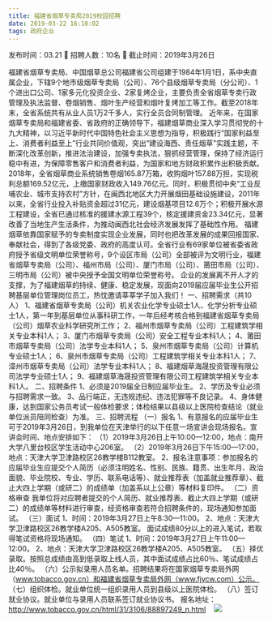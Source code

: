 ```yaml
---
title: 福建省烟草专卖局2019校园招聘
date: 2019-03-22 16:10:02
tags: 政府企业
---
```

发布时间：03.21   🌟   招聘人数：10名   🌈   截止时间：2019年3月26日
<!-- more -->
福建省烟草专卖局、中国烟草总公司福建省公司组建于1984年1月1日，系中央直属企业，下辖9个地市级烟草专卖局（公司）、76个县级烟草专卖局（分公司）、1个进出口公司、1家多元化投资企业、2家复烤企业，主要负责全省烟草专卖行政管理及执法监督、卷烟销售、烟叶生产经营和烟叶复烤加工等工作。截至2018年末，全省系统共有从业人员1万2千多人，实行全员合同制管理。
近年来，在国家烟草专卖局和福建省委、省政府的正确领导下，福建烟草商业深入学习贯彻党的十九大精神，以习近平新时代中国特色社会主义思想为指导，积极践行“国家利益至上、消费者利益至上”行业共同价值观，突出“建设海西、责任烟草”实践主题，不断深化改革创新，推进法治建设，加强专卖执法，狠抓经营管理，保持了经济运行稳中有进，为保障零售客户和消费者利益，为国家和地方财政积累作出积极贡献。2018年，全省烟草商业系统销售卷烟165.87万箱，收购烟叶157.88万担，实现税利总额169.52亿元，上缴国家财政收入149.76亿元。同时，积极贯彻中央“工业反哺农业、城市支持农村”方针，在闽西北地区大力开展烟田基础设施建设，2011年以来，全省行业投入补贴资金超过31亿元，建设烟基项目12.6万个；积极开展水源工程建设，全省已通过核准的援建水源工程39个，核定援建资金23.34亿元，显著改善了当地生产生活条件，为推动闽西北社会经济发展发挥了基础性作用。
福建烟草依靠国家赋予的专卖制度实现企业发展，同时也把改革发展的成果回报国家、奉献社会，得到了各级党委、政府的高度认可。全省行业有69家单位被省委省政府授予省级文明单位荣誉称号，9个设区市局（公司）全部被评为文明行业，福建省烟草专卖局（公司）、福州市局（公司）、厦门市局（公司）、莆田市局（公司）、三明市局（公司）被中央授予全国文明单位荣誉称号。
企业的发展离不开人才的支撑，为了福建烟草的持续、健康、稳定发展，现面向2019届应届毕业生公开招聘基层单位管理岗位员工，热忱邀请莘莘学子加入我们！
一、招聘需求（共10人）
1、福建省烟草专卖局（公司）机关农业化学专业硕士1人、化学分析专业硕士1人，第一年到基层单位从事科研工作，一年后经考核合格到福建省烟草专卖局（公司）烟草农业科学研究所工作；
2、福州市烟草专卖局（公司）工程建筑学相关专业本科1人；
3、厦门市烟草专卖局（公司）安全工程专业本科1人；
4、莆田市烟草专卖局（公司）法学专业本科1人；
5、泉州市烟草专卖局（公司）计算机专业硕士1人；
6、泉州市烟草专卖局（公司）工程建筑学相关专业本科1人；
7、漳州市烟草专卖局（公司）法学专业本科1人；
8、福建烟草海晟投资管理有限公司法学专业硕士1人；
9、福建烟草海晟投资管理有限公司工程建筑学相关专业本科1人。
二、招聘条件
1、必须是2019届全日制应届毕业生。
2、学历及专业必须与招聘需求一致。
3、品行端正，无违规违纪、违法犯罪等不良记录。
4、身体健康，达到国家公务员考试一般体检要求；体检结果以县级以上医院检查结论（就业单位派员陪同检查）为准。
三、招聘流程
（一）报名
1、有意报名的应届毕业生可于2019年3月26日，到我单位在天津举行的以下任意一场宣讲会现场报名。宣讲会时间、地点安排如下：
（1）2019年3月26日上午10:00—12:00，地点：南开大学八里台校区学生活动中心206室。
（2）2019年3月26日下午15:00—17:00，地点：天津大学卫津路校区26教学楼B112教室。
2、报名注意事项：参加报名的应届毕业生应提交个人简历（必须注明姓名、性别、民族、籍贯、出生年月、政治面貌、毕业院校、专业、学历、联系电话等）、就业推荐表（加盖就业推荐章）、截止大四上学期（或研二）的成绩单（加盖系以上公章）等材料复印件。
（二）资格审查
我单位将对应聘者提交的个人简历、就业推荐表、截止大四上学期（或研二）的成绩单等材料进行审查，经资格审查若符合招聘条件的，现场通知参加面试。
（三）面试
1、时间：2019年3月27日上午8:30—11:00。
2、地点：天津大学卫津路校区26教学楼A205、A505教室。
面试成绩80分以上的进入笔试，若取得笔试资格将现场通知。
（四）笔试
1、时间：2019年3月27日上午11:00—12:00。
2、地点：天津大学卫津路校区26教学楼A205、A505教室。
（五）择优录取。按照总成绩由高到低录取上线人员，其中面试成绩占比60％、笔试成绩占比40％。
（六）公示拟录用人员名单。招聘结果将在国家烟草专卖局外网（www.tobacco.gov.cn）和福建省烟草专卖局外网（www.fjycw.com）公示。
（七）组织体检。就业单位统一组织录用人员到县级以上医院体检。
（八）签订就业协议。就业单位与录用人员联系签订就业协议书。
报名地址：
http://www.tobacco.gov.cn/html/31/3106/88897249_n.html
 
 ![](https://cdn.weiweiblog.cn/20181015134814.png)